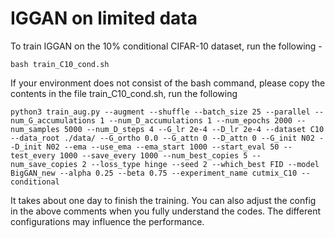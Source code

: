 # IGGAN on limited data


To train IGGAN on the 10% conditional CIFAR-10 dataset, run the following - 
```
bash train_C10_cond.sh
```

If your environment does not consist of the bash command, please copy the contents in the file train_C10_cond.sh, run the following
```
python3 train_aug.py --augment --shuffle --batch_size 25 --parallel --num_G_accumulations 1 --num_D_accumulations 1 --num_epochs 2000 --num_samples 5000 --num_D_steps 4 --G_lr 2e-4 --D_lr 2e-4 --dataset C10 --data_root ./data/ --G_ortho 0.0 --G_attn 0 --D_attn 0 --G_init N02 --D_init N02 --ema --use_ema --ema_start 1000 --start_eval 50 --test_every 1000 --save_every 1000 --num_best_copies 5 --num_save_copies 2 --loss_type hinge --seed 2 --which_best FID --model BigGAN_new --alpha 0.25 --beta 0.75 --experiment_name cutmix_C10 --conditional
```

It takes about one day to finish the training. You can also adjust the config in the above comments when you fully understand the codes. The different configurations may influence the performance.
